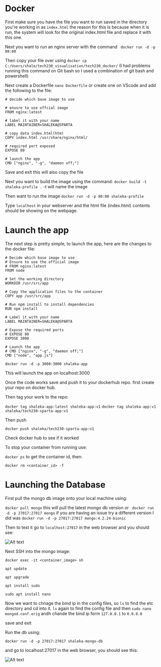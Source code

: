 # Docker

First make sure you have the file you want to run saved in the directory you're working in as ```index.html``` the reason for this is because when it is run, the system will look for the original index.html file and replace it with this one.

Next you want to run an nginx server with the command ``` docker run -d -p 80:80```

Then copy your file over using ```docker cp C:/Users/shale/tech230_visualisation/tech230_docker/```
(I had problems running this command on Git bash so I used a combination of git bash and powershell)

Next create a Dockerfile ```nano Dockerfile``` or create one on VScode and add the following to the file:

```
# decide which base image to use

# enusre to use offcial image
FROM nginx:latest

# label it with your name
LABEL MAINTAINER=SHALEKA@SPARTA

# copy data index.html(htm)
COPY index.html /usr/share/nginx/html/

# required port exposed
EXPOSE 80

# launch the app
CMD ["nginx", "-g", "daemon off;"]
```

Save and exit
this will also copy the file

Next you want to build the image using the command: ```docker build -t shaleka-profile .``` -t will name the image

Then  want to run the image ```docker run -d -p 80:80 shaleka-profile```

Type ```localhost``` in your webserver and the html file (index.html) contents should be showing on the webpage.

# Launch the app

The next step is pretty simple, to launch the app, here are the changes to the docker file:

```
# Decide which base image to use
# Ensure to use the official image
# FROM nginx:latest
FROM node

# Set the working directory
WORKDIR /usr/src/app

# Copy the application files to the container
COPY app /usr/src/app

# Run npm install to install dependencies
RUN npm install

# Label it with your name
LABEL MAINTAINER=SHALEKA@SPARTA

# Expose the required ports
# EXPOSE 80
EXPOSE 3000

# Launch the app
# CMD ["nginx", "-g", "daemon off;"]
CMD ["node", "app.js"]
```

```docker run -d -p 3000:3000 shaleka-app```

This will launch the app on localhost:3000

Once the code works save and push it to your dockerhub repo. first create your repo on docker hub.

Then tag your work to the repo:

```docker tag shaleka-app:latest shaleka-app:v1```
```docker tag shaleka-app:v1 shaleka/tech230-sparta-app:v1```

Then push

```docker push shaleka/tech230-sparta-app:v1```

Check docker hub to see if it worked

To stop your container from running use:

```docker ps``` to get the container id, then:

```docker rm <container_id> -f ```

# Launching the Database

First pull the mongo db image onto your local machine using:

```docker pull mongo``` this will pull the latest mongo db version or ``` docker run -d -p 27017:27017 mongo``` if you are having an issue try a different version I did was ```docker run -d -p 27017:27017 mongo:4.2.24-bionic```

Then to test it go to ```localhost:27017``` in the web browser and you should see:

![Alt text](pics/localhost%20mongo.png)

Next SSH into the mongo image:

```docker exec -it <container_image> sh```

```apt update```

```apt upgrade```

```apt install sudo```

```sudo apt install nano```

Now we want to chnage the bind ip in the config files, so ```ls``` to find the etc directory and cd into it. ```ls``` again to find the config file and then ```sudo nano mongod.conf.orig``` andh chande the bind ip form ```127.0.0.1``` to ```0.0.0.0```

save and exit

Run the db using:

```docker run -d -p 27017:27017 shaleka-mongo-db```

and go to localhost:27017 in the web browser, you should see this:

![Alt text](pics/localhost%20mongo.png)